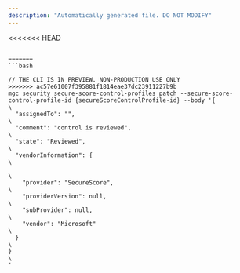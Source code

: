 ```yaml
---
description: "Automatically generated file. DO NOT MODIFY"
---
```


<<<<<<< HEAD
```cli

=======
```bash

// THE CLI IS IN PREVIEW. NON-PRODUCTION USE ONLY
>>>>>>> ac57e61007f395881f1814eae37dc23911227b9b
mgc security secure-score-control-profiles patch --secure-score-control-profile-id {secureScoreControlProfile-id} --body '{\
  "assignedTo": "",\
  "comment": "control is reviewed",\
  "state": "Reviewed",\
  "vendorInformation": {\
\
    "provider": "SecureScore",\
    "providerVersion": null,\
    "subProvider": null,\
    "vendor": "Microsoft"\
  }\
}\
'

```